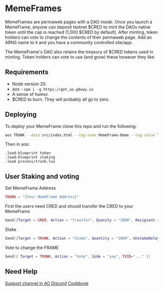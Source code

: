# MemeFrames

MemeFrames are permaweb pages with a DAO _inside_. Once you launch a MemeFrame, anyone can deposit testnet $CRED to mint the DAOs native token until the cap is reached (1,000 $CRED by default). After minting, token holders can vote to change the contents of their permaweb page. Add an ARNS name to it and you have a community controlled site/app.

The MemeFrame's DAO also retains the treasury of $CRED tokens used in minting. Token holders can vote to use (and grow) these however they like.

## Requirements
- Node version 20.
- aos - `npm i -g https://get_ao.g8way.io`
- A sense of humor.
- $CRED to burn. They will probably all go to zero.


## Deploying

To deploy your MemeFrame clone this repo and run the following:

```sh
aos TRUNK --data src/index.html --tag-name MemeFrame-Name --tag-value TRUNK --tag-name MemeFrame --tag-value MemeFrame --tag-name FrameID --tag-value X5TgFGNgbje0JezztY5RL__VnYD9IieHa_9n9p0dMb0 --tag-name Content-Type --tag-value text/html
```

Then in aos:

```
.load-blueprint token
.load-blueprint staking
.load process/trunk.lua
```


## User Staking and voting

Set MemeFrame Address

```lua
TRUNK = "{Your MemeFrame Address}"
```

First the users need CRED and should transfer the CRED to your MemeFrams

```lua
Send({Target = CRED, Action = "Transfer", Quanity = "1000", Recipient = TRUNK})
```

Stake

```lua
Send({Target = TRUNK, Action = "Stake", Quantity = "1000", UnstakeDelay = "1000" })
```

Vote to change the FRAME

```lua
Send({ Target = TRUNK, Action = "Vote", Side = "yay", TXID="..." })
```

## Need Help

[Support channel in AO Discord](https://discord.gg/J6kQXpdPG3)
[Cookbook](https://cookbook_ao.g8way.io)

